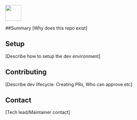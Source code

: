 [<img height="50px" src="https://www.ofx.com/assets/img/ofx_logo_orange.png">](https://www.ofx.com/assets/img/ofx_logo_orange.png)

##Summary
[Why does this repo exist]

## Setup
[Describe how to setup the dev environment]

## Contributing
[Describe dev lifecycle: Creating PRs, Who can approve etc]

## Contact
[Tech lead/Maintainer contact]